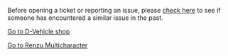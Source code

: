 Before opening a ticket or reporting an issue, please [check here](https://github.com/EWANZO101/Bryan-Snaily-CAD-Integration/issues?q=is%3Aissue+is%3Aclosed) to see if someone has encountered a similar issue in the past.

[Go to D-Vehicle shop](https://github.com/EWANZO101/Bryan-Snailycad-Integration-/blob/main/D-Vehicle%20shop-.md)



[Go to Renzu Multicharacter](https://github.com/EWANZO101/Bryan-Snailycad-Integration-/blob/main/Renzu%20Multicharacter.md)



